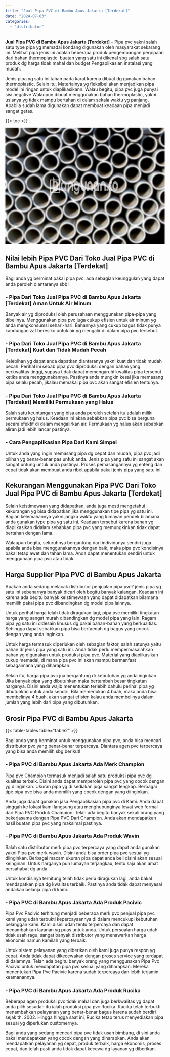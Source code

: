 ```yaml
---
title: "Jual Pipa PVC di Bambu Apus Jakarta [Terdekat]"
date: "2024-07-03"
categories: 
  - "distributor"
---
```


**Jual Pipa PVC di Bambu Apus Jakarta \[Terdekat\]** – Pipa pvc yakni salah satu type pipa yg memadai kondang digunakan oleh masyarakat sekarang ini. Melihat pipa jenis ini adalah beberapa produk pengembangan perpipaan dari bahan thermoplastic. buatan yang satu ini dikenal sbg salah satu produk dg harga tidak mahal dan budget Pengaplikasian instalasi yang mudah.

Jenis pipa yg satu ini tahan pada karat karena dibuat dg gunakan bahan thermoplastic. Selain itu, Materialnya yg fleksibel akan menjadikan pipa model ini ringan untuk diaplikasikann. Walau begitu, pipa pvc juga punyai sisi negative Walaupun dibuat menggunakan bahan thermoplastic, yakni usianya yg tidak mampu bertahan di dalam sekala waktu yg panjang. Apabila sudah lama digunakan dapat membuat keadaan pipa menjadi sangat getas.

{{< toc >}}

![Jual Pipa PVC di Bambu Apus Jakarta [Terdekat]](/images/jaul-pipa-pvc-50.png)

## Nilai lebih Pipa PVC Dari Toko Jual Pipa PVC di Bambu Apus Jakarta \[Terdekat\]

Bagi anda yg berminat pakai pipa pvc, ada sebagian keunggulan yang dapat anda peroleh diantaranya sbb!

### \- Pipa Dari Toko Jual Pipa PVC di Bambu Apus Jakarta \[Terdekat\] Aman Untuk Air Minum

Banyak air yg diproduksi oleh perusahaan menggunakan pipa-pipa yang dibelinya. Menggunakan pipa pvc juga cukup efisien untuk air minum yg anda mengkonsumsi sehari-hari. Bahannya yang cukup bagus tidak punya kandungan zat beresiko untuk air yg mengalir di dalam pipa pvc tersebut.

### \- Pipa Dari Toko Jual Pipa PVC di Bambu Apus Jakarta \[Terdekat\] Kuat dan Tidak Mudah Pecah

Kelebihan yg dapat anda dapatkan diantaranya yakni kuat dan tidak mudah pecah. Perihal ini sebab pipa pvc diproduksi dengan bahan yang berkwalitas tinggi, supaya tidak dapat memengaruhi kwalitas pipa tersebut ketika anda menggunakannya. Pastinya anda mungkin kesal jika memasang pipa selalu pecah, jikalau memakai pipa pvc akan sangat efisien tentunya.

### \- Pipa Dari Toko Jual Pipa PVC di Bambu Apus Jakarta \[Terdekat\] Memiliki Permukaan yang Halus

Salah satu keuntungan yang bisa anda peroleh setelah itu adalah miliki permukaan yg halus. Keadaan ini akan sebabkan pipa pvc bisa berguna secara efektif di dalam mengalirkan air. Permukaan yg halus akan sebabkan aliran jadi lebih lancar pastinya.

### \- Cara Pengaplikasian Pipa Dari Kami Simpel

Untuk anda yang ingin memasang pipa dg cepat dan mudah, pipa pvc jadi pilihan yg benar-benar pas untuk anda. Jenis pipa yang satu ini sangat akan sangat untung untuk anda pastinya. Proses pemasangannya yg enteng dan cepat tidak akan membuat anda ribet apabila pakai jenis pipa yang satu ini.

## Kekurangan Menggunakan Pipa PVC Dari Toko Jual Pipa PVC di Bambu Apus Jakarta \[Terdekat\]

Selain keistimewaan yang didapatkan, anda juga mesti mengetahui kekurangan yg bisa didapatkan jika menggunakan tipe pipa yg satu ini. Bagian kelemahannya yakni jangka waktu yang lumayan pendek bilamana anda gunakan type pipa yg satu ini. Keadaan tersebut karena bahan yg diaplikasikan didalam sebabkan pipa pvc yang memungkinkan tidak dapat bertahan dengan lama.

Walaupun begitu, seluruhnya bergantung dari individunya sendiri juga. apabila anda bisa menggunakannya dengan baik, maka pipa pvc kondisinya bakal tetap awet dan tahan lama. Anda dapat menentukan sendiri untuk menggunaan pipa pvc atau tidak.

## Harga Supplier Pipa PVC di Bambu Apus Jakarta

Apakah anda sedang melacak distributor penjualan pipa pvc? jenis pipa yg satu ini sebenarnya banyak dicari oleh begitu banyak kalangan. Keadaan ini karena ada begitu banyak keistimewaan yang dapat didapatkan bilamana memilih pakai pipa pvc dibandingkan dg model pipa lainnya.

Untuk perihal harga telah tidak diragukan lagi, pipa pvc memiliki tingkatan harga yang sangat murah dibandingkan dg model pipa yang lain. Ragam pipa yg satu ini didesain khusus dg pakai bahan-bahan yang berkualtias. Sehingga dapat sebabkan pipa bisa berfaedah dg bagus yang cocok dengan yang anda inginkan.

Untuk harga termasuk diperlukan oleh sebagian faktor, salah satunya yaitu bahan dr jenis pipa yang satu ini. Anda tidak perlu mempermasalahkan bahan yg digunakan untuk produksi pipa pvc. Material yang diaplikasikan cukup memadai, di mana pipa pvc ini akan mampu bermanfaat sebagaimana yang diharapkan.

Selain itu, harga pipa pvc jua bergantung dr kebutuhan yg anda inginkan. Jika banyak pipa yang dibutuhkan maka bertambah besar tingkatan harganya. Disini anda wajib menentukan terlebih dahulu perihal pipa yg dibutuhkan untuk anda sendiri. Bila memerlukan 4 buah, maka anda bisa membelinya 4 buah. akan sangat efisien kalau anda membelinya dalam jumlah yang lebih dari pipa yang dibutuhkan.

## Grosir Pipa PVC di Bambu Apus Jakarta

{{< table-tables table="table2" >}}

Bagi anda yang berminat untuk menggunakan pipa pvc, anda bisa mencari distributor pvc yang benar-benar terpercaya. Diantara agen pvc terpercaya yang bisa anda memilih sbg berikut!

### \- Pipa PVC di Bambu Apus Jakarta Ada Merk Champion

Pipa pvc Champion termasuk menjadi salah satu produksi pipa pvc dg kualitas terbaik. Disini anda dapat memperoleh pipa pvc yang cocok dengan yg diinginkan. Ukuran pipa yg di sediakan juga sangat lengkap. Berbagai tipe pipa pvc bisa anda memilih yang cocok dengan yang diinginkan.

Anda juga dapat gunakan jasa Pengaplikasian pipa pvc di Kami. Anda dapat singgah ke lokasi kami langsung atau menghubunginya lewat web formal dari Pipa PVC Produk Champion. Telah ada begitu banyak sekali orang yang bekerjasama dengan Pipa PVC Dari Champion. Anda akan mendapatkan hasil buatan pipa pvc yang maksimal pastinya.

### \- Pipa PVC di Bambu Apus Jakarta Ada Produk Wavin

Salah satu distributor merk pipa pvc terpercaya yang dapat anda gunakan yakni Pipa pvc merk wavin. Disini anda bisa order pipa pvc sesuai yg diinginkan. Berbagai macam ukuran pipa dapat anda beli disini akan sesuai keinginan. Untuk harganya pun lumayan terjangkau, tentu saja akan amat bersahabat dg anda.

Untuk kondisinya terhitung telah tidak perlu diragukan lagi, anda bakal mendapatkan pipa dg kwalitas terbaik. Pastinya anda tidak dapat menyesal andaikan belanja pipa di kami.

### \- Pipa PVC di Bambu Apus Jakarta Ada Produk Pacivic

Pipa Pvc Pacivic terhitung menjadi beberapa merk pvc penjual pipa pvc kami yang udah terbukti kepercayaannya di dalam mencukupi kebutuhan pelanggan kami. Kami disini udah tentu terpercaya dan dapat menambahkan layanan yg puas untuk anda. Untuk persoalan harga udah tidak usah ragu, sangat banyak distributor yang menawarkan harga ekonomis namun kamilah yang terbaik.

Untuk sistem pelayanan yang diberikan oleh kami juga punya respon yg cepat. Anda tidak dapat dikecewakan dengan proses service yang terdapat di dalamnya. Telah ada begitu banyak orang yang menggunakan Pipa Pvc Pacivic untuk mendapatan pipa pvc sesuai yang diharapkan. Mereka menentukan Pipa Pvc Pacivic karena sudah terpercaya dan lebih terjamin keamanannya.

### \- Pipa PVC di Bambu Apus Jakarta Ada Produk Rucika

Beberapa agen produksi pvc tidak mahal dan juga berkwalitas yg dapat anda pilih sesudah itu ialah produksi pipa pvc Rucika. Rucika telah terbukti menambahkan pelayanan yang benar-benar bagus karena sudah berdiri sejak th. 2002. Hingga hingga saat ini, Rucika tetap terus menyediakan pipa sesuai yg diperlukan customernya.

Bagi anda yang sedang mencari pipa pvc tidak usah bimbang, di sini anda bakal mendapatkan yang cocok dengan yang diharapkan. Anda akan mendapatkan pelayanan yg cepat, produk terbaik, harga ekonomis, proses cepat, dan telah pasti anda tidak dapat kecewa dg layanan yg diberikan.
